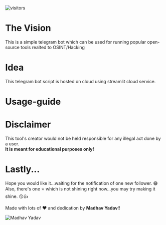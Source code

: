 
<img src="https://visitor-badge.laobi.icu/badge?page_id=mymadhavyadav16.The-Vision" alt="visitors"/>

  # The Vision
  This is a simple telegram bot which can be used for running popular open-source tools realted to OSINT/Hacking 
  
  # Idea
  This telegram bot script is hosted on cloud using streamlit cloud service.


<!--# Installation
  Step-1: Grab some patience you might need it during the process of installation lol.  
  
  Step-2: Go to telegram bot-father (https://telegram.me/BotFather) and ask him to create a new bot.  
  
  Step-3: Copy the api-token of your bot.  
  
  Step-4: Paste it in place of **<BOT-API-TOKEN>** in **main.py** file (warning - don't remove the inverted commas).   
  
  Step-5: Enter your instagram username and password in **Osintgram/config/credentials.ini** file.  
  
  Step-6: Run ```pip install -r requirements.txt```.
  
  Step-7: Now run **main.py** file, go to the bot you have created and type **/help** (main.py should keep running while you are using the telegram bot).
        Now, here comes the use of a server. You may buy a cloud server but, in case you don't want to spend money you may use **termux** which can keep this
        script running in background until your phone is not switched off. Another cheaper way is you can use a **raspberyy pi** for keeping this script running.  
        
  Step-8: I am done with the explaination go and enjoy!!👍  
-->

# Usage-guide

  
# Disclaimer
This tool's creator would not be held responsible for any illegal act done by a user.  
**It is meant for educational purposes only!**          
  
# Lastly...
Hope you would like it...waiting for the notification of one new follower. 😁  
Also, there's one ⭐ which is not shining right now...you may try making it shine. 😗👍  
  
Made with lots of ❤ and dedication by **Madhav Yadav**!!

![Madhav Yadav](https://avatars.githubusercontent.com/u/66372332?v=4)
